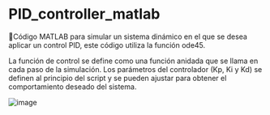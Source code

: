# PID_controller_matlab
📌Código MATLAB para simular un sistema dinámico en el que se desea aplicar un control PID, este código utiliza la función ode45.

La función de control se define como una función anidada que se llama en cada paso de la simulación. Los parámetros del controlador (Kp, Ki y Kd) se definen al principio del script y se pueden ajustar para obtener el comportamiento deseado del sistema.

![image](https://user-images.githubusercontent.com/91994346/230682504-1e419dcf-b033-4b44-bac4-72934a0209ed.png)
